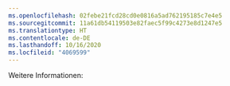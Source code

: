 ```yaml
---
ms.openlocfilehash: 02febe21fcd28cd0e0816a5ad762195185c7e4e5
ms.sourcegitcommit: 11a61db54119503e82faec5f99c4273e8d1247e5
ms.translationtype: HT
ms.contentlocale: de-DE
ms.lasthandoff: 10/16/2020
ms.locfileid: "4069599"
---
```

Weitere Informationen: